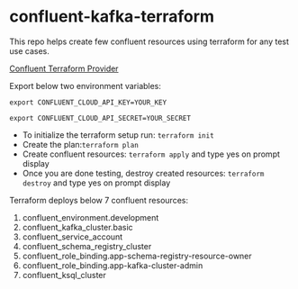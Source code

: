 # confluent-kafka-terraform
This repo helps create few confluent resources using terraform for any test use cases.

[Confluent Terraform Provider](https://docs.confluent.io/cloud/current/get-started/terraform-provider.html)

Export below two environment variables:

`export CONFLUENT_CLOUD_API_KEY=YOUR_KEY`

`export CONFLUENT_CLOUD_API_SECRET=YOUR_SECRET`

- To initialize the terraform setup run: `terraform init`
- Create the plan:`terraform plan`
- Create confluent resources: `terraform apply` and type yes on prompt display
- Once you are done testing, destroy created resources: `terraform destroy` and type yes on prompt display

Terraform deploys below 7 confluent resources:
1. confluent_environment.development
2. confluent_kafka_cluster.basic
3. confluent_service_account
4. confluent_schema_registry_cluster
5. confluent_role_binding.app-schema-registry-resource-owner
6. confluent_role_binding.app-kafka-cluster-admin
7. confluent_ksql_cluster
